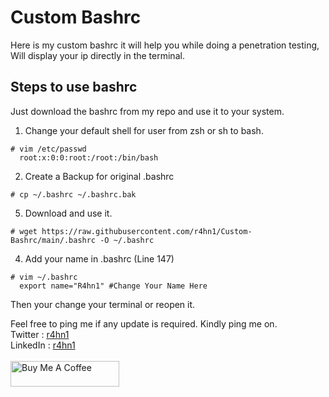 # Custom Bashrc

Here is my custom bashrc it will help you while doing a penetration testing,
Will display your ip directly in the terminal.

## Steps to use bashrc
Just download the bashrc from my repo and use it to your system.

1. Change your default shell for user from zsh or sh to bash.

```
# vim /etc/passwd
  root:x:0:0:root:/root:/bin/bash
```
2. Create a Backup for original .bashrc

```
# cp ~/.bashrc ~/.bashrc.bak
```

5. Download and use it.

```
# wget https://raw.githubusercontent.com/r4hn1/Custom-Bashrc/main/.bashrc -O ~/.bashrc
```

4. Add your name in .bashrc (Line 147)

```
# vim ~/.bashrc
  export name="R4hn1" #Change Your Name Here
```

Then your change your terminal or reopen it.

Feel free to ping me if any update is required.
Kindly ping me on.<br>
Twitter : [r4hn1](https://twitter.com/r4hn1)<br>
LinkedIn : [r4hn1](https://www.linkedin.com/in/r4hn1/)<br><br>
<a href="https://www.buymeacoffee.com/r4hn1" target="_blank"><img src="https://cdn.buymeacoffee.com/buttons/default-orange.png" alt="Buy Me A Coffee" height="41" width="174"></a>

